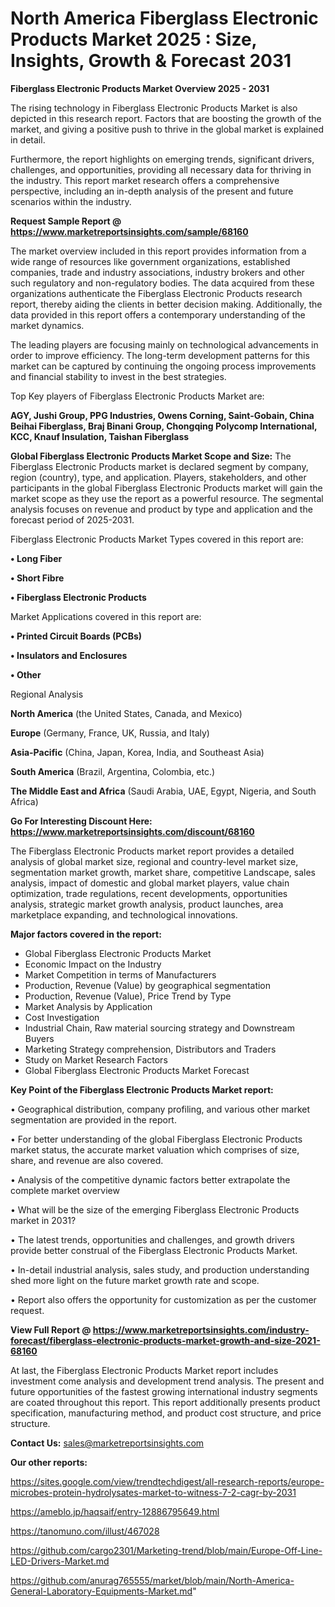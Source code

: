 # North America Fiberglass Electronic Products Market 2025 : Size, Insights, Growth & Forecast 2031

<Strong> Fiberglass Electronic Products Market Overview 2025 - 2031</strong>

The rising technology in Fiberglass Electronic Products Market is also depicted in this research report. Factors that are boosting the growth of the market, and giving a positive push to thrive in the global market is explained in detail.

Furthermore, the report highlights on emerging trends, significant drivers, challenges, and opportunities, providing all necessary data for thriving in the industry. This report market research offers a comprehensive perspective, including an in-depth analysis of the present and future scenarios within the industry.

<strong>Request Sample Report @ <a href=https://www.marketreportsinsights.com/sample/68160>https://www.marketreportsinsights.com/sample/68160</a></strong>

The market overview included in this report provides information from a wide range of resources like government organizations, established companies, trade and industry associations, industry brokers and other such regulatory and non-regulatory bodies. The data acquired from these organizations authenticate the Fiberglass Electronic Products research report, thereby aiding the clients in better decision making. Additionally, the data provided in this report offers a contemporary understanding of the market dynamics.

The leading players are focusing mainly on technological advancements in order to improve efficiency. The long-term development patterns for this market can be captured by continuing the ongoing process improvements and financial stability to invest in the best strategies.

Top Key players of Fiberglass Electronic Products Market are:

<strong>AGY, Jushi Group, PPG Industries, Owens Corning, Saint-Gobain, China Beihai Fiberglass, Braj Binani Group, Chongqing Polycomp International, KCC, Knauf Insulation, Taishan Fiberglass</strong>

<strong><b>Global Fiberglass Electronic Products Market Scope and Size:</b></strong>
The Fiberglass Electronic Products market is declared segment by company, region (country), type, and application. Players, stakeholders, and other participants in the global Fiberglass Electronic Products market will gain the market scope as they use the report as a powerful resource. The segmental analysis focuses on revenue and product by type and application and the forecast period of 2025-2031.

Fiberglass Electronic Products Market Types covered in this report are:

<strong>• Long Fiber

• Short Fibre

• Fiberglass Electronic Products</strong>

Market Applications covered in this report are:

<strong>• Printed Circuit Boards (PCBs)

• Insulators and Enclosures

• Other</strong> 

Regional Analysis

<strong>North America</strong> (the United States, Canada, and Mexico)

<strong>Europe</strong> (Germany, France, UK, Russia, and Italy)

<strong>Asia-Pacific</strong> (China, Japan, Korea, India, and Southeast Asia)

<strong>South America</strong> (Brazil, Argentina, Colombia, etc.)

<strong>The Middle East and Africa</strong> (Saudi Arabia, UAE, Egypt, Nigeria, and South Africa)

<strong>Go For Interesting Discount Here: <a href=https://www.marketreportsinsights.com/discount/68160>https://www.marketreportsinsights.com/discount/68160</a></strong>

The Fiberglass Electronic Products market report provides a detailed analysis of global market size, regional and country-level market size, segmentation market growth, market share, competitive Landscape, sales analysis, impact of domestic and global market players, value chain optimization, trade regulations, recent developments, opportunities analysis, strategic market growth analysis, product launches, area marketplace expanding, and technological innovations.

<strong><b>Major factors covered in the report:</b></strong>
<ul>
  <li>Global Fiberglass Electronic Products Market </li>
  <li>Economic Impact on the Industry</li>
  <li>Market Competition in terms of Manufacturers</li>
  <li>Production, Revenue (Value) by geographical segmentation</li>
  <li>Production, Revenue (Value), Price Trend by Type</li>
  <li>Market Analysis by Application</li>
  <li>Cost Investigation</li>
  <li>Industrial Chain, Raw material sourcing strategy and Downstream Buyers</li>
  <li>Marketing Strategy comprehension, Distributors and Traders</li>
  <li>Study on Market Research Factors</li>
  <li>Global Fiberglass Electronic Products Market Forecast</li>
</ul>

<strong><b>Key Point of the Fiberglass Electronic Products Market report:</b></strong>

• Geographical distribution, company profiling, and various other market segmentation are provided in the report.

• For better understanding of the global Fiberglass Electronic Products market status, the accurate market valuation which comprises of size, share, and revenue are also covered.

• Analysis of the competitive dynamic factors better extrapolate the complete market overview

• What will be the size of the emerging Fiberglass Electronic Products market in 2031?

• The latest trends, opportunities and challenges, and growth drivers provide better construal of the Fiberglass Electronic Products Market.

• In-detail industrial analysis, sales study, and production understanding shed more light on the future market growth rate and scope.

• Report also offers the opportunity for customization as per the customer request.

<strong><b>View Full Report @ <a href=https://www.marketreportsinsights.com/industry-forecast/fiberglass-electronic-products-market-growth-and-size-2021-68160>https://www.marketreportsinsights.com/industry-forecast/fiberglass-electronic-products-market-growth-and-size-2021-68160</a></b></strong>


At last, the Fiberglass Electronic Products Market report includes investment come analysis and development trend analysis. The present and future opportunities of the fastest growing international industry segments are coated throughout this report. This report additionally presents product specification, manufacturing method, and product cost structure, and price structure.

<strong>Contact Us:</strong>
sales@marketreportsinsights.com

<strong>Our other reports:</strong>

<a href=https://sites.google.com/view/trendtechdigest/all-research-reports/europe-microbes-protein-hydrolysates-market-to-witness-7-2-cagr-by-2031>https://sites.google.com/view/trendtechdigest/all-research-reports/europe-microbes-protein-hydrolysates-market-to-witness-7-2-cagr-by-2031</a>

<a href=https://ameblo.jp/haqsaif/entry-12886795649.html>https://ameblo.jp/haqsaif/entry-12886795649.html</a>

<a href=https://tanomuno.com/illust/467028>https://tanomuno.com/illust/467028</a>

<a href=https://github.com/cargo2301/Marketing-trend/blob/main/Europe-Off-Line-LED-Drivers-Market.md>https://github.com/cargo2301/Marketing-trend/blob/main/Europe-Off-Line-LED-Drivers-Market.md</a>

<a href=https://github.com/anurag765555/market/blob/main/North-America-General-Laboratory-Equipments-Market.md>https://github.com/anurag765555/market/blob/main/North-America-General-Laboratory-Equipments-Market.md</a>"
